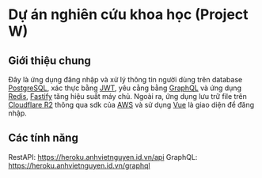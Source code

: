 # Dự án nghiên cứu khoa học (Project W)

## Giới thiệu chung

Đây là ứng dụng đăng nhập và xử lý thông tin người dùng trên database [PostgreSQL](https://www.postgresql.org/about/), xác thực bằng [JWT](https://jwt.io/introduction), yêu cằng bằng [GraphQL](https://graphql.org/learn/) và ứng dụng [Redis](https://redis.io/about/), [Fastify](https://fastify.dev/) tăng hiệu suất máy chủ. Ngoài ra, ứng dụng lưu trữ file trên [Cloudflare R2](https://www.cloudflare.com/developer-platform/products/r2/) thông qua sdk của [AWS](https://aws.amazon.com/about-aws/) và sử dụng [Vue](https://vuejs.org/guide/introduction) là giao diện để đăng nhập.

## Các tính năng

RestAPI: <https://heroku.anhvietnguyen.id.vn/api>
GraphQL: <https://heroku.anhvietnguyen.id.vn/graphql>
